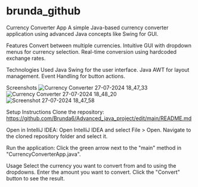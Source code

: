 # brunda_github

Currency Converter App
A simple Java-based currency converter application using advanced Java concepts like Swing for GUI.

Features
  Convert between multiple currencies.
  Intuitive GUI with dropdown menus for currency selection.
  Real-time conversion using hardcoded exchange rates.

Technologies Used
  Java Swing for the user interface.
  Java AWT for layout management.
  Event Handling for button actions.

Screenshots
![Currency Converter 27-07-2024 18_47_33](https://github.com/user-attachments/assets/c3e83761-380c-4ba8-8a1f-0e3eb501e032)
![Currency Converter 27-07-2024 18_48_20](https://github.com/user-attachments/assets/136a512b-2350-4716-9b3c-9e2a8ef089e2)
![Screenshot 27-07-2024 18_47_58](https://github.com/user-attachments/assets/a9fa1437-cd4c-4f5c-ba66-73cdf66c2a6f)



Setup Instructions
  Clone the repository:
    https://github.com/Brunda6/Advanced_java_project/edit/main/README.md
    
  Open in IntelliJ IDEA:
    Open IntelliJ IDEA and select File > Open.
    Navigate to the cloned repository folder and select it.
    
  Run the application:
    Click the green arrow next to the "main" method in "CurrencyConverterApp.java".

Usage
  Select the currency you want to convert from and to using the dropdowns.
  Enter the amount you want to convert.
  Click the "Convert" button to see the result.
